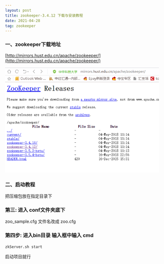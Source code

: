 ```yaml
---
layout: post
title: zookeeper-3.4.12 下载与安装教程
date: 2021-04-28
tag: zookeeper
---
```

### 一、zookeeper下载地址

[http://mirrors.hust.edu.cn/apache/zookeeper/](http://mirrors.hust.edu.cn/apache/zookeeper/)

![image](/images/posts/zookeeper/93.jpg)

### 二、启动教程

把压缩包放在指定目录下

### 第三: 进入 conf文件夹底下



zoo_sample.cfg 文件名改成 zoo.cfg

### 第四步: 进入bin目录  输入框中输入 cmd

`zkServer.sh start`

启动项目就行

